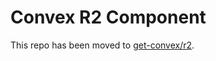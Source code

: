 # Convex R2 Component

This repo has been moved to [get-convex/r2](https://github.com/get-convex/r2).
